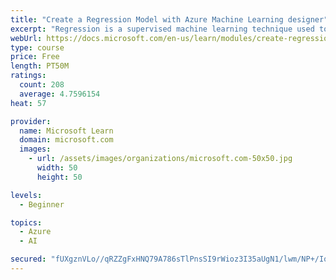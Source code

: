 ```yaml
---
title: "Create a Regression Model with Azure Machine Learning designer"
excerpt: "Regression is a supervised machine learning technique used to predict numeric values. Learn how to create regression models using Azure Machine Learning designer."
webUrl: https://docs.microsoft.com/en-us/learn/modules/create-regression-model-azure-machine-learning-designer/
type: course
price: Free
length: PT50M
ratings:
  count: 208
  average: 4.7596154
heat: 57

provider:
  name: Microsoft Learn
  domain: microsoft.com
  images:
    - url: /assets/images/organizations/microsoft.com-50x50.jpg
      width: 50
      height: 50

levels:
  - Beginner

topics:
  - Azure
  - AI

secured: "fUXgznVLo//qRZZgFxHNQ79A786sTlPnsSI9rWioz3I35aUgN1/lwm/NP+/IqIk9txjPNsd05ah3E6zlNeNV4KflM8vzKMMNS+kYlBjS0PdKc3VSNRKNl/kt5GfNdOkGPEoI+dJMnzBetiy5AgttX4PApyWFP++YBtaBVaBBZWMH4/GRETFj/6h/YP6dNWvK1X2Qoj+zmXEkEtmMcOMnw+sWMvJ1gL2CAiBk9UvkoYOCU7LRzuVkfCANHEcts7HxVpCR5G7qbsKbFYtdbaWtQxS52hJNlGoo+C9TdrUxbwXh+sSq1ebfb96ASG8GYLUPHusNO8dI82Sh0JcoApWHyvPgk3qcC08xhvXPSVSGsvL4oQbjYziIVxocvmRNC0NlmsisoYaDB7jTxOBQWfDFMA==;KTaVJD04NY0uBffJS8Jb/Q=="
---
```


